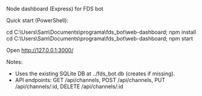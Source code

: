 Node dashboard (Express) for FDS bot

Quick start (PowerShell):

cd C:\Users\Sam\Documents\programa\fds_bot\web-dashboard; npm install
cd C:\Users\Sam\Documents\programa\fds_bot\web-dashboard; npm start

Open http://127.0.0.1:3000/

Notes:
- Uses the existing SQLite DB at ../fds_bot.db (creates if missing).
- API endpoints: GET /api/channels, POST /api/channels, PUT /api/channels/:id, DELETE /api/channels/:id

